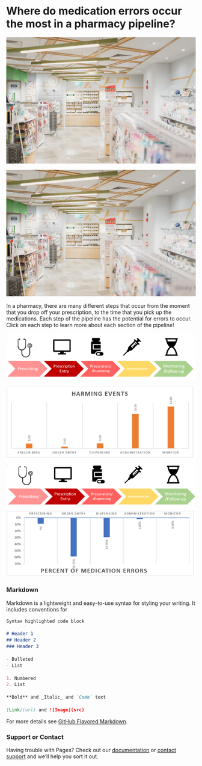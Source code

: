# Where do medication errors occur the most in a pharmacy pipeline?


<img src="https://github.com/kylerkanegawa/kylerkanegawa.github.io/blob/master/nathaniel-yeo-747NDboAWNY-unsplash.jpg" width="600px">

![image](https://github.com/kylerkanegawa/kylerkanegawa.github.io/blob/master/nathaniel-yeo-747NDboAWNY-unsplash.jpg?raw=true)

In a pharmacy, there are many different steps that occur from the moment that you drop off your prescription, to the time that you pick up the medications. Each step of the pipeline has the potential for errors to occur. Click on each step to learn more about each section of the pipeline!

![image](https://github.com/kylerkanegawa/kylerkanegawa.github.io/blob/master/Pharmacypipleine.png?raw=true)

![image](https://github.com/kylerkanegawa/kylerkanegawa.github.io/blob/master/Pipelinewithgraphs.png?raw=true)
### Markdown

Markdown is a lightweight and easy-to-use syntax for styling your writing. It includes conventions for

```markdown
Syntax highlighted code block

# Header 1
## Header 2
### Header 3

- Bulleted
- List

1. Numbered
2. List

**Bold** and _Italic_ and `Code` text

[Link](url) and ![Image](src)
```

For more details see [GitHub Flavored Markdown](https://guides.github.com/features/mastering-markdown/).

### Support or Contact

Having trouble with Pages? Check out our [documentation](https://help.github.com/categories/github-pages-basics/) or [contact support](https://github.com/contact) and we’ll help you sort it out.
